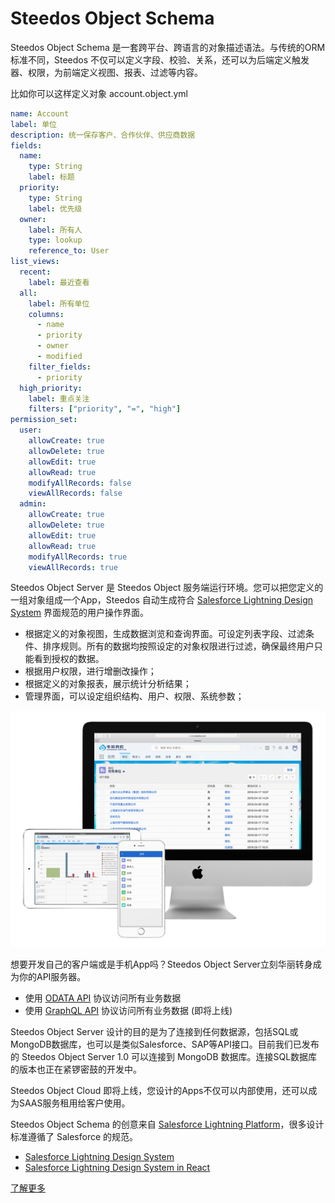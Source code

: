 # Steedos Object Schema


Steedos Object Schema 是一套跨平台、跨语言的对象描述语法。与传统的ORM标准不同，Steedos 不仅可以定义字段、校验、关系，还可以为后端定义触发器、权限，为前端定义视图、报表、过滤等内容。

比如你可以这样定义对象 account.object.yml
```yaml
name: Account
label: 单位
description: 统一保存客户、合作伙伴、供应商数据
fields:
  name: 
    type: String
    label: 标题 
  priority:
    type: String
    label: 优先级
  owner:
    label: 所有人
    type: lookup
    reference_to: User
list_views:
  recent:
    label: 最近查看
  all:
    label: 所有单位
    columns:
      - name
      - priority
      - owner
      - modified
    filter_fields:
      - priority
  high_priority:
    label: 重点关注
    filters: ["priority", "=", "high"]
permission_set:
  user:
    allowCreate: true
    allowDelete: true
    allowEdit: true
    allowRead: true
    modifyAllRecords: false
    viewAllRecords: false
  admin:
    allowCreate: true
    allowDelete: true
    allowEdit: true
    allowRead: true
    modifyAllRecords: true
    viewAllRecords: true
```

Steedos Object Server 是 Steedos Object 服务端运行环境。您可以把您定义的一组对象组成一个App，Steedos 自动生成符合 [Salesforce Lightning Design System](https://www.lightningdesignsystem.com/) 界面规范的用户操作界面。
- 根据定义的对象视图，生成数据浏览和查询界面。可设定列表字段、过滤条件、排序规则。所有的数据均按照设定的对象权限进行过滤，确保最终用户只能看到授权的数据。
- 根据用户权限，进行增删改操作；
- 根据定义的对象报表，展示统计分析结果；
- 管理界面，可以设定组织结构、用户、权限、系统参数；

![电脑、手机界面展示](docs/assets/mac_ipad_iphone_home.png)

想要开发自己的客户端或是手机App吗？Steedos Object Server立刻华丽转身成为你的API服务器。
- 使用 [ODATA API](http://odata.org) 协议访问所有业务数据
- 使用 [GraphQL API](http://graphql.org) 协议访问所有业务数据 (即将上线)

Steedos Object Server 设计的目的是为了连接到任何数据源，包括SQL或MongoDB数据库，也可以是类似Salesforce、SAP等API接口。目前我们已发布的 Steedos Object Server 1.0 可以连接到 MongoDB 数据库。连接SQL数据库的版本也正在紧锣密鼓的开发中。

Steedos Object Cloud 即将上线，您设计的Apps不仅可以内部使用，还可以成为SAAS服务租用给客户使用。

Steedos Object Schema 的创意来自 [Salesforce Lightning Platform](https://www.salesforce.com/products/platform/)，很多设计标准遵循了 Salesforce 的规范。
- [Salesforce Lightning Design System](https://www.lightningdesignsystem.com/)
- [Salesforce Lightning Design System in React ](https://react.lightningdesignsystem.com/)

[了解更多](https://steedos.github.io/)

